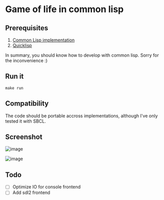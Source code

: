 # Game of life in common lisp

## Prerequisites 

1. [Common Lisp implementation](https://roswell.github.io/)
2. [Quicklisp](https://www.quicklisp.org/beta/)

In summary, you should know how to develop with common lisp. Sorry for the inconvenience :)

## Run it

 `make run` 

## Compatibility

The code should be portable accross implementations, although I've only tested it with SBCL.

## Screenshot

![image](https://github.com/certainty/alien-game-of-life/assets/338957/c7db9a7d-d85e-45a2-a05e-e5c366bbcc8a)

![image](https://github.com/certainty/alien-game-of-life/assets/338957/e7a04f5c-5f35-4ee3-b3f0-385d4baac0b4)



## Todo

- [ ] Optimize IO for console frontend
- [ ] Add sdl2 frontend
